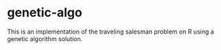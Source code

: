 # genetic-algo

This is an implementation of the traveling salesman problem on R using a genetic algorithm solution.
